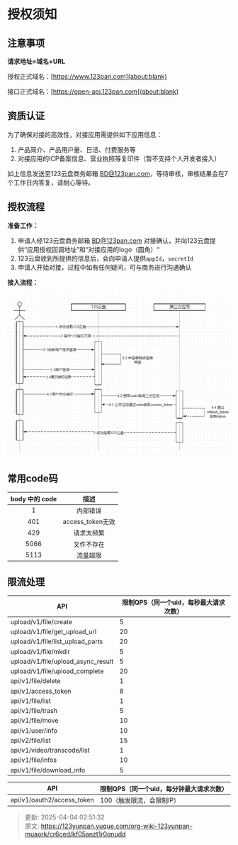 # 授权须知

## 注意事项
**请求地址=域名+URL**

授权正式域名：[https://www.123pan.com](about:blank)

接口正式域名：[https://open-api.123pan.com](about:blank)  

## 资质认证
为了确保对接的高效性，对接应用需提供如下应用信息：

1. 产品简介、产品用户量、日活、付费服务等
2. 对接应用的ICP备案信息、营业执照等复印件（暂不支持个人开发者接入）

如上信息发送至123云盘商务邮箱 BD@123pan.com，等待审核，审核结果会在7个工作日内答复，请耐心等待。

## 授权流程
**准备工作：**

1. 申请人经123云盘商务邮箱 [BD@123pan.com](BD@123pan.com) 对接确认，并向123云盘提供“应用授权回调地址”和“对接应用的logo（圆角）“
2. 123云盘收到所提供的信息后，会向申请人提供`appId`，`secretId`
3. 申请人开始对接，过程中如有任何疑问，可与商务进行沟通确认

**接入流程：**

![1741406902201-ff1e23ff-94b4-4535-9ad5-c9c20369277f.png](./img/zv8WA5-DKRJPn4Y8/1741406902201-ff1e23ff-94b4-4535-9ad5-c9c20369277f-924719.png)

## 常用code码
| **body 中的 code** | **描述** |
| :---: | :---: |
| 1 | 内部错误 |
| 401 | access_token无效 |
| 429 | 请求太频繁 |
| 5066 | 文件不存在 |
| 5113 | 流量超限 |


## 限流处理
| **API** | **限制QPS（同一个uid，每秒最大请求次数）** |
| --- | --- |
| upload/v1/file/create | 5 |
| upload/v1/file/get_upload_url | 20 |
| upload/v1/file/list_upload_parts | 20 |
| upload/v1/file/mkdir | 5 |
| upload/v1/file/upload_async_result | 5 |
| upload/v1/file/upload_complete | 20 |
| api/v1/file/delete | 1 |
| api/v1/access_token | 8 |
| api/v1/file/list | 1 |
| api/v1/file/trash | 5 |
| api/v1/file/move | 10 |
| api/v1/user/info | 10 |
| api/v2/file/list | 15 |
| api/v1/video/transcode/list | 1 |
| api/v1/file/infos | 10 |
| api/v1/file/download_info | 5 |


| **API** | **限制QPS（同一个uid，每分钟最大请求次数）** |
| --- | --- |
| api/v1/oauth2/access_token | 100（触发限流，会限制IP） |




> 更新: 2025-04-04 02:51:32  
> 原文: <https://123yunpan.yuque.com/org-wiki-123yunpan-muaork/cr6ced/kf05anzt1r0qnudd>